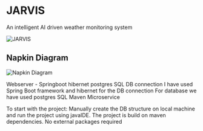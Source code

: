 # JARVIS
An intelligent AI driven weather monitoring system

![JARVIS](https://static.wikia.nocookie.net/disney/images/b/bf/JARVIS.png/revision/latest/top-crop/width/360/height/450?cb=20160408102006&path-prefix=es)


## Napkin Diagram

![Napkin Diagram](https://user-images.githubusercontent.com/13479281/150602603-030a2c13-3171-4840-ba33-5bcfcf464c89.png)

Webserver - Springboot hibernet postgres SQL DB connection
I have used Spring Boot framework and hibernet for the DB connection
For database we have used postgres SQL
Maven Microservice

To start with the project:
Manually create the DB structure on local machine and run the project using javaIDE. The project is build on maven dependencies. No external packages required
